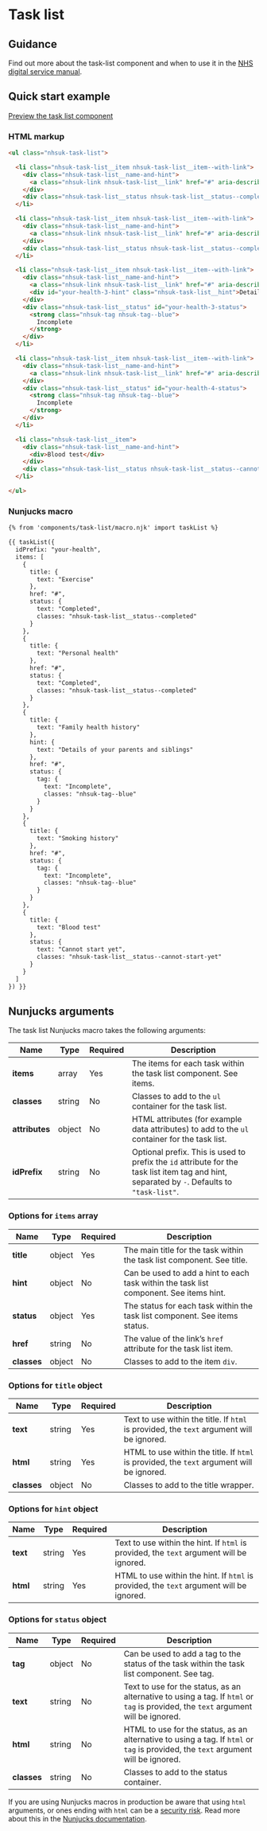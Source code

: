 # Task list

## Guidance

Find out more about the task-list component and when to use it in the [NHS digital service manual](https://service-manual.nhs.uk/design-system/components/tabs).

## Quick start example

[Preview the task list component](https://nhsuk.github.io/nhsuk-frontend/components/task-list/index.html)

### HTML markup

```html
<ul class="nhsuk-task-list">

  <li class="nhsuk-task-list__item nhsuk-task-list__item--with-link">
    <div class="nhsuk-task-list__name-and-hint">
      <a class="nhsuk-link nhsuk-task-list__link" href="#" aria-describedby="your-health-1-status">Exercise</a>
    </div>
    <div class="nhsuk-task-list__status nhsuk-task-list__status--completed" id="your-health-1-status">Completed</div>
  </li>

  <li class="nhsuk-task-list__item nhsuk-task-list__item--with-link">
    <div class="nhsuk-task-list__name-and-hint">
      <a class="nhsuk-link nhsuk-task-list__link" href="#" aria-describedby="your-health-2-status">Personal health</a>
    </div>
    <div class="nhsuk-task-list__status nhsuk-task-list__status--completed" id="your-health-2-status">Completed</div>
  </li>

  <li class="nhsuk-task-list__item nhsuk-task-list__item--with-link">
    <div class="nhsuk-task-list__name-and-hint">
      <a class="nhsuk-link nhsuk-task-list__link" href="#" aria-describedby="your-health-3-hint your-health-3-status">Family health history</a>
      <div id="your-health-3-hint" class="nhsuk-task-list__hint">Details of your parents and siblings</div>
    </div>
    <div class="nhsuk-task-list__status" id="your-health-3-status">
      <strong class="nhsuk-tag nhsuk-tag--blue">
        Incomplete
      </strong>
    </div>
  </li>

  <li class="nhsuk-task-list__item nhsuk-task-list__item--with-link">
    <div class="nhsuk-task-list__name-and-hint">
      <a class="nhsuk-link nhsuk-task-list__link" href="#" aria-describedby="your-health-4-status">Smoking history</a>
    </div>
    <div class="nhsuk-task-list__status" id="your-health-4-status">
      <strong class="nhsuk-tag nhsuk-tag--blue">
        Incomplete
      </strong>
    </div>
  </li>

  <li class="nhsuk-task-list__item">
    <div class="nhsuk-task-list__name-and-hint">
      <div>Blood test</div>
    </div>
    <div class="nhsuk-task-list__status nhsuk-task-list__status--cannot-start-yet" id="your-health-5-status">Cannot start yet</div>
  </li>

</ul>
```

### Nunjucks macro

```html
{% from 'components/task-list/macro.njk' import taskList %}

{{ taskList({
  idPrefix: "your-health",
  items: [
    {
      title: {
        text: "Exercise"
      },
      href: "#",
      status: {
        text: "Completed",
        classes: "nhsuk-task-list__status--completed"
      }
    },
    {
      title: {
        text: "Personal health"
      },
      href: "#",
      status: {
        text: "Completed",
        classes: "nhsuk-task-list__status--completed"
      }
    },
    {
      title: {
        text: "Family health history"
      },
      hint: {
        text: "Details of your parents and siblings"
      },
      href: "#",
      status: {
        tag: {
          text: "Incomplete",
          classes: "nhsuk-tag--blue"
        }
      }
    },
    {
      title: {
        text: "Smoking history"
      },
      href: "#",
      status: {
        tag: {
          text: "Incomplete",
          classes: "nhsuk-tag--blue"
        }
      }
    },
    {
      title: {
        text: "Blood test"
      },
      status: {
        text: "Cannot start yet",
        classes: "nhsuk-task-list__status--cannot-start-yet"
      }
    }
  ]
}) }}
```

## Nunjucks arguments

The task list Nunjucks macro takes the following arguments:

| Name           | Type   | Required | Description                                                                                                                                  |
| -------------- | ------ | -------- | -------------------------------------------------------------------------------------------------------------------------------------------- |
| **items**      | array  | Yes      | The items for each task within the task list component. See items.                                                                           |
| **classes**    | string | No       | Classes to add to the `ul` container for the task list.                                                                                      |
| **attributes** | object | No       | HTML attributes (for example data attributes) to add to the `ul` container for the task list.                                                |
| **idPrefix**   | string | No       | Optional prefix. This is used to prefix the `id` attribute for the task list item tag and hint, separated by `-`. Defaults to `"task-list"`. |

### Options for `items` array

| Name        | Type   | Required | Description                                                                            |
| ----------- | ------ | -------- | -------------------------------------------------------------------------------------- |
| **title**   | object | Yes      | The main title for the task within the task list component. See title.                 |
| **hint**    | object | No       | Can be used to add a hint to each task within the task list component. See items hint. |
| **status**  | object | Yes      | The status for each task within the task list component. See items status.             |
| **href**    | string | No       | The value of the link’s `href` attribute for the task list item.                       |
| **classes** | object | No       | Classes to add to the item `div`.                                                      |

### Options for `title` object

| Name        | Type   | Required | Description                                                                               |
| ----------- | ------ | -------- | ----------------------------------------------------------------------------------------- |
| **text**    | string | Yes      | Text to use within the title. If `html` is provided, the `text` argument will be ignored. |
| **html**    | string | Yes      | HTML to use within the title. If `html` is provided, the `text` argument will be ignored. |
| **classes** | object | No       | Classes to add to the title wrapper.                                                      |

### Options for `hint` object

| Name     | Type   | Required | Description                                                                              |
| -------- | ------ | -------- | ---------------------------------------------------------------------------------------- |
| **text** | string | Yes      | Text to use within the hint. If `html` is provided, the `text` argument will be ignored. |
| **html** | string | Yes      | HTML to use within the hint. If `html` is provided, the `text` argument will be ignored. |

### Options for `status` object

| Name        | Type   | Required | Description                                                                                                                        |
| ----------- | ------ | -------- | ---------------------------------------------------------------------------------------------------------------------------------- |
| **tag**     | object | No       | Can be used to add a tag to the status of the task within the task list component. See tag.                                        |
| **text**    | string | No       | Text to use for the status, as an alternative to using a tag. If `html` or `tag` is provided, the `text` argument will be ignored. |
| **html**    | string | No       | HTML to use for the status, as an alternative to using a tag. If `html` or `tag` is provided, the `text` argument will be ignored. |
| **classes** | string | No       | Classes to add to the status container.                                                                                            |

If you are using Nunjucks macros in production be aware that using `html` arguments, or ones ending with `html` can be a [security risk](https://developer.mozilla.org/en-US/docs/Glossary/Cross-site_scripting). Read more about this in the [Nunjucks documentation](https://mozilla.github.io/nunjucks/api.html#user-defined-templates-warning).

